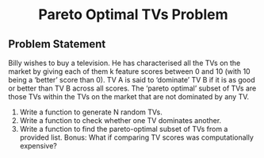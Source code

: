 <p align="center">
  <h1 align="center">Pareto Optimal TVs Problem</h1>
</p>

## Problem Statement
Billy wishes to buy a television. He has characterised all the TVs on the 
market by giving each of them k feature scores between 0 and 10 (with 10 being a ‘better’ score 
than 0). TV A is said to ‘dominate’ TV B if it is as good or better than TV B across all scores. The 
‘pareto optimal’ subset of TVs are those TVs within the TVs on the market that are not 
dominated by any TV. 
1. Write a function to generate N random TVs. 
2. Write a function to check whether one TV dominates another. 
3. Write a function to find the pareto-optimal subset of TVs from a provided list. 
Bonus: What if comparing TV scores was computationally expensive?